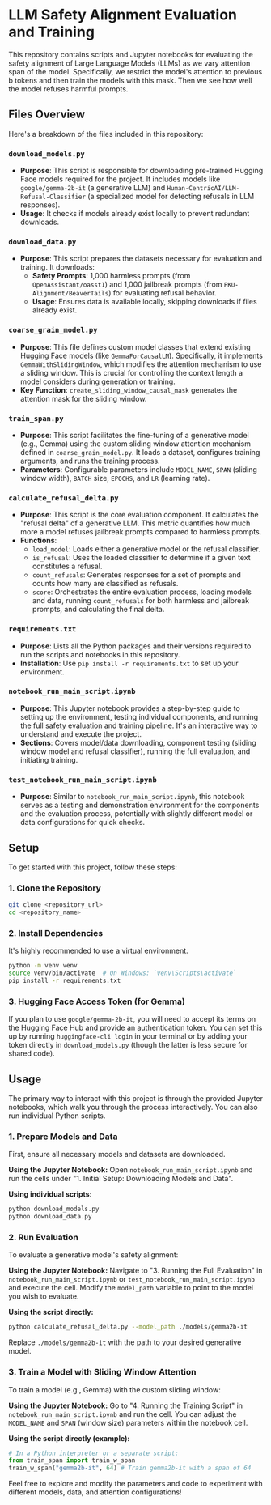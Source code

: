 # LLM Safety Alignment Evaluation and Training

This repository contains scripts and Jupyter notebooks for evaluating the safety alignment of Large Language Models (LLMs) as we vary attention span of the model. Specifically, we restrict the model's attention to previous b tokens and then train the models with this mask. Then we see how well the model refuses harmful prompts.

## Files Overview

Here's a breakdown of the files included in this repository:

### `download_models.py`
- **Purpose**: This script is responsible for downloading pre-trained Hugging Face models required for the project. It includes models like `google/gemma-2b-it` (a generative LLM) and `Human-CentricAI/LLM-Refusal-Classifier` (a specialized model for detecting refusals in LLM responses).
- **Usage**: It checks if models already exist locally to prevent redundant downloads.

### `download_data.py`
- **Purpose**: This script prepares the datasets necessary for evaluation and training. It downloads:
  - **Safety Prompts**: 1,000 harmless prompts (from `OpenAssistant/oasst1`) and 1,000 jailbreak prompts (from `PKU-Alignment/BeaverTails`) for evaluating refusal behavior.
  - **Usage**: Ensures data is available locally, skipping downloads if files already exist.

### `coarse_grain_model.py`
- **Purpose**: This file defines custom model classes that extend existing Hugging Face models (like `GemmaForCausalLM`). Specifically, it implements `GemmaWithSlidingWindow`, which modifies the attention mechanism to use a sliding window. This is crucial for controlling the context length a model considers during generation or training.
- **Key Function**: `create_sliding_window_causal_mask` generates the attention mask for the sliding window.

### `train_span.py`
- **Purpose**: This script facilitates the fine-tuning of a generative model (e.g., Gemma) using the custom sliding window attention mechanism defined in `coarse_grain_model.py`. It loads a dataset, configures training arguments, and runs the training process.
- **Parameters**: Configurable parameters include `MODEL_NAME`, `SPAN` (sliding window width), `BATCH` size, `EPOCHS`, and `LR` (learning rate).

### `calculate_refusal_delta.py`
- **Purpose**: This script is the core evaluation component. It calculates the "refusal delta" of a generative LLM. This metric quantifies how much more a model refuses jailbreak prompts compared to harmless prompts.
- **Functions**:
  - `load_model`: Loads either a generative model or the refusal classifier.
  - `is_refusal`: Uses the loaded classifier to determine if a given text constitutes a refusal.
  - `count_refusals`: Generates responses for a set of prompts and counts how many are classified as refusals.
  - `score`: Orchestrates the entire evaluation process, loading models and data, running `count_refusals` for both harmless and jailbreak prompts, and calculating the final delta.

### `requirements.txt`
- **Purpose**: Lists all the Python packages and their versions required to run the scripts and notebooks in this repository.
- **Installation**: Use `pip install -r requirements.txt` to set up your environment.

### `notebook_run_main_script.ipynb`
- **Purpose**: This Jupyter notebook provides a step-by-step guide to setting up the environment, testing individual components, and running the full safety evaluation and training pipeline. It's an interactive way to understand and execute the project.
- **Sections**: Covers model/data downloading, component testing (sliding window model and refusal classifier), running the full evaluation, and initiating training.

### `test_notebook_run_main_script.ipynb`
- **Purpose**: Similar to `notebook_run_main_script.ipynb`, this notebook serves as a testing and demonstration environment for the components and the evaluation process, potentially with slightly different model or data configurations for quick checks.

## Setup

To get started with this project, follow these steps:

### 1. Clone the Repository
```bash
git clone <repository_url>
cd <repository_name>
```

### 2. Install Dependencies
It's highly recommended to use a virtual environment.
```bash
python -m venv venv
source venv/bin/activate  # On Windows: `venv\Scripts\activate`
pip install -r requirements.txt
```

### 3. Hugging Face Access Token (for Gemma)
If you plan to use `google/gemma-2b-it`, you will need to accept its terms on the Hugging Face Hub and provide an authentication token. You can set this up by running `huggingface-cli login` in your terminal or by adding your token directly in `download_models.py` (though the latter is less secure for shared code).

## Usage

The primary way to interact with this project is through the provided Jupyter notebooks, which walk you through the process interactively. You can also run individual Python scripts.

### 1. Prepare Models and Data

First, ensure all necessary models and datasets are downloaded.

**Using the Jupyter Notebook:**
Open `notebook_run_main_script.ipynb` and run the cells under "1. Initial Setup: Downloading Models and Data".

**Using individual scripts:**
```bash
python download_models.py
python download_data.py
```

### 2. Run Evaluation

To evaluate a generative model's safety alignment:

**Using the Jupyter Notebook:**
Navigate to "3. Running the Full Evaluation" in `notebook_run_main_script.ipynb` or `test_notebook_run_main_script.ipynb` and execute the cell. Modify the `model_path` variable to point to the model you wish to evaluate.

**Using the script directly:**
```bash
python calculate_refusal_delta.py --model_path ./models/gemma2b-it
```

Replace `./models/gemma2b-it` with the path to your desired generative model.

### 3. Train a Model with Sliding Window Attention

To train a model (e.g., Gemma) with the custom sliding window:

**Using the Jupyter Notebook:**
Go to "4. Running the Training Script" in `notebook_run_main_script.ipynb` and run the cell. You can adjust the `MODEL_NAME` and `SPAN` (window size) parameters within the notebook cell.

**Using the script directly (example):**
```python
# In a Python interpreter or a separate script:
from train_span import train_w_span
train_w_span("gemma2b-it", 64) # Train gemma2b-it with a span of 64
```

Feel free to explore and modify the parameters and code to experiment with different models, data, and attention configurations!
